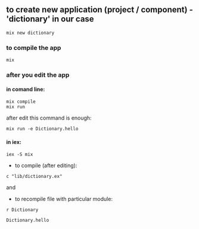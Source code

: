 ## to create new application (project / component) - 'dictionary' in our case

```
mix new dictionary
```

### to compile the app

```
mix
```

### after you edit the app

#### in comand line:

```
mix compile
mix run
```

after edit this command is enough:

```
mix run -e Dictionary.hello
```

#### in iex:

```
iex -S mix
```

- to compile (after editing):

```
c "lib/dictionary.ex"
```

and

- to recompile file with particular module:

```
r Dictionary

Dictionary.hello
```
